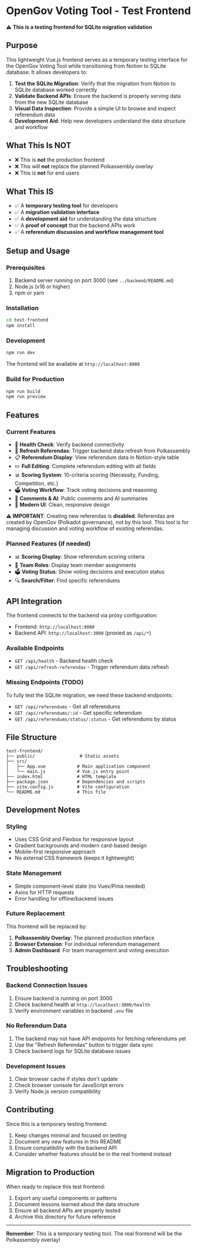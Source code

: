 # OpenGov Voting Tool - Test Frontend

⚠️ **This is a testing frontend for SQLite migration validation**

## Purpose

This lightweight Vue.js frontend serves as a temporary testing interface for the OpenGov Voting Tool while transitioning from Notion to SQLite database. It allows developers to:

1. **Test the SQLite Migration**: Verify that the migration from Notion to SQLite database worked correctly
2. **Validate Backend APIs**: Ensure the backend is properly serving data from the new SQLite database
3. **Visual Data Inspection**: Provide a simple UI to browse and inspect referendum data
4. **Development Aid**: Help new developers understand the data structure and workflow

## What This Is NOT

- ❌ This is **not** the production frontend
- ❌ This will **not** replace the planned Polkassembly overlay
- ❌ This is **not** for end users

## What This IS

- ✅ A **temporary testing tool** for developers
- ✅ A **migration validation interface**
- ✅ A **development aid** for understanding the data structure
- ✅ A **proof of concept** that the backend APIs work
- ✅ A **referendum discussion and workflow management tool**

## Setup and Usage

### Prerequisites

1. Backend server running on port 3000 (see `../backend/README.md`)
2. Node.js (v16 or higher)
3. npm or yarn

### Installation

```bash
cd test-frontend
npm install
```

### Development

```bash
npm run dev
```

The frontend will be available at `http://localhost:8080`

### Build for Production

```bash
npm run build
npm run preview
```

## Features

### Current Features

- 🏥 **Health Check**: Verify backend connectivity
- 🔄 **Refresh Referendas**: Trigger backend data refresh from Polkassembly
- 📋 **Referendum Display**: View referendum data in Notion-style table
- ✏️ **Full Editing**: Complete referendum editing with all fields
- 📊 **Scoring System**: 10-criteria scoring (Necessity, Funding, Competition, etc.)
- 🗳️ **Voting Workflow**: Track voting decisions and reasoning
- 💬 **Comments & AI**: Public comments and AI summaries
- 🎨 **Modern UI**: Clean, responsive design

**⚠️ IMPORTANT**: Creating new referendas is **disabled**. Referendas are created by OpenGov (Polkadot governance), not by this tool. This tool is for managing discussion and voting workflow of existing referendas.

### Planned Features (if needed)

- 📊 **Scoring Display**: Show referendum scoring criteria
- 👥 **Team Roles**: Display team member assignments
- 🗳️ **Voting Status**: Show voting decisions and execution status
- 🔍 **Search/Filter**: Find specific referendums

## API Integration

The frontend connects to the backend via proxy configuration:

- Frontend: `http://localhost:8080`
- Backend API: `http://localhost:3000` (proxied as `/api/*`)

### Available Endpoints

- `GET /api/health` - Backend health check
- `GET /api/refresh-referendas` - Trigger referendum data refresh

### Missing Endpoints (TODO)

To fully test the SQLite migration, we need these backend endpoints:

- `GET /api/referendums` - Get all referendums
- `GET /api/referendums/:id` - Get specific referendum
- `GET /api/referendums/status/:status` - Get referendums by status

## File Structure

```
test-frontend/
├── public/                 # Static assets
├── src/
│   ├── App.vue            # Main application component
│   └── main.js            # Vue.js entry point
├── index.html             # HTML template
├── package.json           # Dependencies and scripts
├── vite.config.js         # Vite configuration
└── README.md              # This file
```

## Development Notes

### Styling

- Uses CSS Grid and Flexbox for responsive layout
- Gradient backgrounds and modern card-based design
- Mobile-first responsive approach
- No external CSS framework (keeps it lightweight)

### State Management

- Simple component-level state (no Vuex/Pinia needed)
- Axios for HTTP requests
- Error handling for offline/backend issues

### Future Replacement

This frontend will be replaced by:
1. **Polkassembly Overlay**: The planned production interface
2. **Browser Extension**: For individual referendum management
3. **Admin Dashboard**: For team management and voting execution

## Troubleshooting

### Backend Connection Issues

1. Ensure backend is running on port 3000
2. Check backend health at `http://localhost:3000/health`
3. Verify environment variables in backend `.env` file

### No Referendum Data

1. The backend may not have API endpoints for fetching referendums yet
2. Use the "Refresh Referendas" button to trigger data sync
3. Check backend logs for SQLite database issues

### Development Issues

1. Clear browser cache if styles don't update
2. Check browser console for JavaScript errors
3. Verify Node.js version compatibility

## Contributing

Since this is a temporary testing frontend:

1. Keep changes minimal and focused on testing
2. Document any new features in this README
3. Ensure compatibility with the backend API
4. Consider whether features should be in the real frontend instead

## Migration to Production

When ready to replace this test frontend:

1. Export any useful components or patterns
2. Document lessons learned about the data structure
3. Ensure all backend APIs are properly tested
4. Archive this directory for future reference

---

**Remember**: This is a temporary testing tool. The real frontend will be the Polkassembly overlay! 